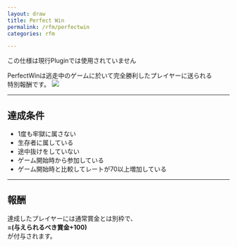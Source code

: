 ```yaml
---
layout: draw
title: Perfect Win
permalink: /rfm/perfectwin
categories: rfm

---
```

<p class="alert alert-warning">この仕様は現行Pluginでは使用されていません</p>

PerfectWinは逃走中のゲームに於いて完全勝利したプレイヤーに送られる<br>
特別報酬です。
<img src="http://web.njj12.net/public/images/rfm/perfectwin.png"><br>


---------------------------------------
## 達成条件

+ 1度も牢獄に属さない 
+ 生存者に属している 
+ 途中抜けをしていない 
+ ゲーム開始時から参加している 
+ ゲーム開始時と比較してレートが70以上増加している 

---------------------------------------
## 報酬

達成したプレイヤーには通常賞金とは別枠で、<br>
**=(与えられるべき賞金+100)**<br>
が付与されます。



  
